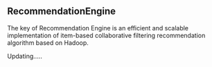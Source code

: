 ## RecommendationEngine

The key of Recommendation Engine is an efficient and scalable implementation of item-based collaborative filtering recommendation algorithm based on Hadoop.



Updating.....